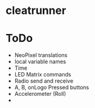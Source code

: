 # cleatrunner

# ToDo
* NeoPixel translations
* local variable names
* Time
* LED Matrix commands
* Radio send and receive
* A, B, onLogo Pressed buttons
* Accelerometer (Roll)
* 
